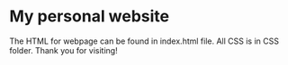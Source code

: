 # My personal website
The HTML for webpage can be found in index.html file. All CSS is in CSS folder.
Thank you for visiting!
